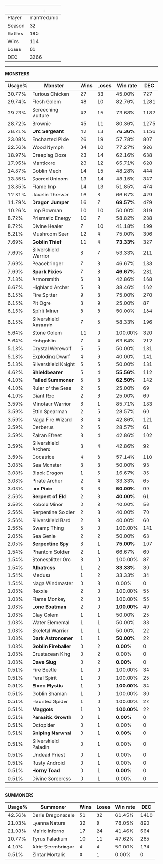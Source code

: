.|.
|-|-
Player|manfredunio
Season|32
Battles|195
Wins|114
Loses|81
DEC|3266

---
**MONSTERS**

Usage%|Monster|Wins|Loses|Win rate|DEC|
-|-|-|-|-|-|
30.77%|Furious Chicken|27|33|45.00%|727|
29.74%|Flesh Golem|48|10|82.76%|1281|
29.23%|Screeching Vulture|42|15|73.68%|1187|
28.72%|Brownie|45|11|80.36%|1275|
28.21%|**Orc Sergeant**|42|13|**76.36%**|1156|
23.08%|Enchanted Pixie|26|19|57.78%|807|
22.56%|Wood Nymph|34|10|77.27%|926|
18.97%|Creeping Ooze|23|14|62.16%|638|
17.95%|Manticore|23|12|65.71%|628|
14.87%|Goblin Mech|14|15|48.28%|444|
13.85%|Sacred Unicorn|13|14|48.15%|347|
13.85%|Flame Imp|14|13|51.85%|474|
12.31%|Javelin Thrower|16|8|66.67%|429|
11.79%|**Dragon Jumper**|16|7|**69.57%**|479|
10.26%|Imp Bowman|10|10|50.00%|319|
8.72%|Prismatic Energy|10|7|58.82%|288|
8.72%|Divine Healer|7|10|41.18%|199|
8.21%|Mushroom Seer|12|4|75.00%|306|
7.69%|**Goblin Thief**|11|4|**73.33%**|327|
7.69%|Silvershield Warrior|8|7|53.33%|211|
7.69%|Peacebringer|7|8|46.67%|183|
7.69%|**Spark Pixies**|7|8|**46.67%**|231|
7.18%|Armorsmith|6|8|42.86%|168|
6.67%|Highland Archer|5|8|38.46%|162|
6.15%|Fire Spitter|9|3|75.00%|270|
6.15%|Pit Ogre|3|9|25.00%|87|
6.15%|Spirit Miner|6|6|50.00%|184|
6.15%|Silvershield Assassin|7|5|58.33%|196|
5.64%|Stone Golem|11|0|100.00%|320|
5.64%|Hobgoblin|7|4|63.64%|212|
5.13%|Crystal Werewolf|5|5|50.00%|131|
5.13%|Exploding Dwarf|4|6|40.00%|141|
5.13%|Silvershield Knight|5|5|50.00%|131|
4.62%|**Shieldbearer**|5|4|**55.56%**|112|
4.10%|**Failed Summoner**|5|3|**62.50%**|142|
4.10%|Ruler of the Seas|2|6|25.00%|69|
4.10%|Giant Roc|2|6|25.00%|69|
3.59%|Minotaur Warrior|6|1|85.71%|183|
3.59%|Ettin Spearman|2|5|28.57%|60|
3.59%|Naga Fire Wizard|3|4|42.86%|121|
3.59%|Cerberus|2|5|28.57%|61|
3.59%|Zalran Efreet|3|4|42.86%|102|
3.59%|Silvershield Archers|3|4|42.86%|92|
3.59%|Cocatrice|4|3|57.14%|110|
3.08%|Sea Monster|3|3|50.00%|93|
3.08%|Black Dragon|1|5|16.67%|35|
3.08%|Pirate Archer|2|4|33.33%|65|
3.08%|**Ice Pixie**|3|3|**50.00%**|99|
2.56%|**Serpent of Eld**|2|3|**40.00%**|61|
2.56%|Kobold Miner|2|3|40.00%|56|
2.56%|Serpentine Soldier|2|3|40.00%|70|
2.56%|Silvershield Bard|2|3|40.00%|60|
2.56%|Swamp Thing|5|0|100.00%|141|
2.05%|Sea Genie|2|2|50.00%|68|
2.05%|**Serpentine Spy**|3|1|**75.00%**|107|
1.54%|Phantom Soldier|2|1|66.67%|60|
1.54%|Stonesplitter Orc|3|0|100.00%|87|
1.54%|**Albatross**|1|2|**33.33%**|30|
1.54%|Medusa|1|2|33.33%|34|
1.54%|Naga Windmaster|0|3|0.00%|0|
1.03%|Rexxie|2|0|100.00%|55|
1.03%|Flame Monkey|2|0|100.00%|55|
1.03%|**Lone Boatman**|2|0|**100.00%**|49|
1.03%|Clay Golem|1|1|50.00%|25|
1.03%|Water Elemental|1|1|50.00%|38|
1.03%|Skeletal Warrior|1|1|50.00%|22|
1.03%|**Dark Astronomer**|1|1|**50.00%**|22|
1.03%|**Goblin Fireballer**|0|2|**0.00%**|0|
1.03%|Crustacean King|0|2|0.00%|0|
1.03%|**Cave Slug**|0|2|**0.00%**|0|
0.51%|Fire Beetle|1|0|100.00%|34|
0.51%|Feral Spirit|1|0|100.00%|25|
0.51%|**Elven Mystic**|1|0|**100.00%**|34|
0.51%|Goblin Shaman|1|0|100.00%|30|
0.51%|Haunted Spider|1|0|100.00%|22|
0.51%|**Maggots**|1|0|**100.00%**|22|
0.51%|**Parasitic Growth**|0|1|**0.00%**|0|
0.51%|Octopider|0|1|0.00%|0|
0.51%|**Sniping Narwhal**|0|1|**0.00%**|0|
0.51%|Silvershield Paladin|0|1|0.00%|0|
0.51%|Undead Priest|0|1|0.00%|0|
0.51%|Rusty Android|0|1|0.00%|0|
0.51%|**Horny Toad**|0|1|**0.00%**|0|
0.51%|Divine Sorceress|0|1|0.00%|0|

---
**SUMMONERS**

Usage%|Summoner|Wins|Loses|Win rate|DEC|
-|-|-|-|-|-|
42.56%|Daria Dragonscale|51|32|61.45%|1410|
21.03%|Lyanna Natura|32|9|78.05%|890|
21.03%|Malric Inferno|17|24|41.46%|564|
10.77%|Tyrus Paladium|10|11|47.62%|265|
4.10%|Alric Stormbringer|4|4|50.00%|134|
0.51%|Zintar Mortalis|0|1|0.00%|0|
